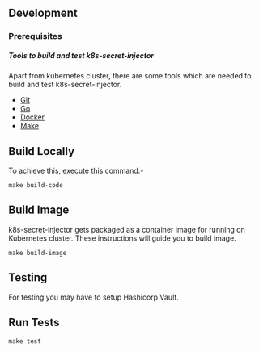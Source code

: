 ## Development

### Prerequisites

##### Tools to build and test k8s-secret-injector

Apart from kubernetes cluster, there are some tools which are needed to build and test k8s-secret-injector.

- [Git](https://git-scm.com/downloads)
- [Go](https://golang.org/dl/)
- [Docker](https://docs.docker.com/install/)
- [Make](https://www.gnu.org/software/make/manual/make.html)

## Build Locally

To achieve this, execute this command:-

```shell
make build-code
```

## Build Image

k8s-secret-injector gets packaged as a container image for running on Kubernetes cluster. These instructions will guide you to build image.

```shell
make build-image
```

## Testing

For testing you may have to setup Hashicorp Vault.

## Run Tests
```shell
make test
```
